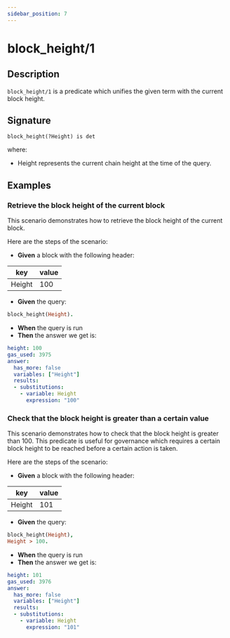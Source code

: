 ```yaml
---
sidebar_position: 7
---
```

[//]: # (This file is auto-generated. Please do not modify it yourself.)

# block_height/1

## Description

`block_height/1` is a predicate which unifies the given term with the current block height.

## Signature

```text
block_height(?Height) is det
```

where:

- Height represents the current chain height at the time of the query.

## Examples

### Retrieve the block height of the current block

This scenario demonstrates how to retrieve the block height of the current block.

Here are the steps of the scenario:

- **Given** a block with the following header:

| key | value |
| --- | ----- |
| Height | 100 |

- **Given** the query:

```  prolog
block_height(Height).
```

- **When** the query is run
- **Then** the answer we get is:

```  yaml
height: 100
gas_used: 3975
answer:
  has_more: false
  variables: ["Height"]
  results:
  - substitutions:
    - variable: Height
      expression: "100"
```

### Check that the block height is greater than a certain value

This scenario demonstrates how to check that the block height is greater than 100. This predicate is useful for
governance which requires a certain block height to be reached before a certain action is taken.

Here are the steps of the scenario:

- **Given** a block with the following header:

| key | value |
| --- | ----- |
| Height | 101 |

- **Given** the query:

```  prolog
block_height(Height),
Height > 100.
```

- **When** the query is run
- **Then** the answer we get is:

```  yaml
height: 101
gas_used: 3976
answer:
  has_more: false
  variables: ["Height"]
  results:
  - substitutions:
    - variable: Height
      expression: "101"
```
